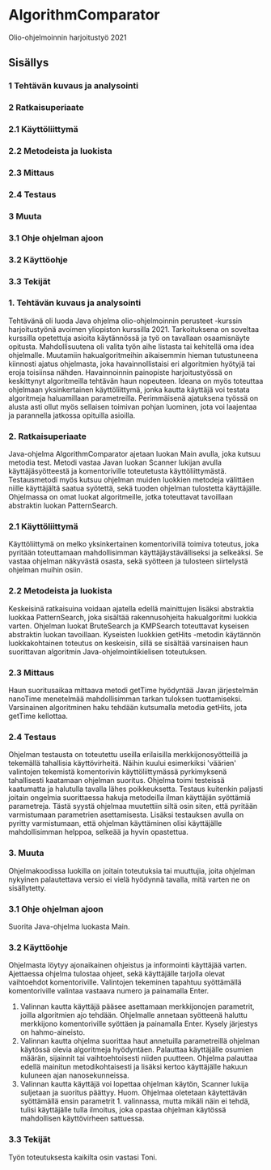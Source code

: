 # AlgorithmComparator
Olio-ohjelmoinnin harjoitustyö 2021

## Sisällys
### 1 Tehtävän kuvaus ja analysointi
### 2 Ratkaisuperiaate
### 2.1 Käyttöliittymä
### 2.2 Metodeista ja luokista
### 2.3 Mittaus
### 2.4 Testaus
### 3 Muuta
### 3.1 Ohje ohjelman ajoon
### 3.2 Käyttöohje
### 3.3 Tekijät

### 1. Tehtävän kuvaus ja analysointi
Tehtävänä oli luoda Java ohjelma olio-ohjelmoinnin perusteet -kurssin harjoitustyönä avoimen
yliopiston kurssilla 2021. Tarkoituksena on soveltaa kurssilla opetettuja asioita käytännössä ja työ
on tavallaan osaamisnäyte opitusta. Mahdollisuutena oli valita työn aihe listasta tai kehitellä oma
idea ohjelmalle. Muutamiin hakualgoritmeihin aikaisemmin hieman tutustuneena kiinnosti ajatus
ohjelmasta, joka havainnollistaisi eri algoritmien hyötyjä tai eroja toisiinsa nähden. Havainnoinnin
painopiste harjoitustyössä on keskittynyt algoritmeilla tehtävän haun nopeuteen. Ideana on myös
toteuttaa ohjelmaan yksinkertainen käyttöliittymä, jonka kautta käyttäjä voi testata algoritmeja
haluamillaan parametreilla. Perimmäisenä ajatuksena työssä on alusta asti ollut myös sellaisen
toimivan pohjan luominen, jota voi laajentaa ja parannella jatkossa opituilla asioilla.

### 2. Ratkaisuperiaate
Java-ohjelma AlgorithmComparator ajetaan luokan Main avulla, joka kutsuu metodia test. Metodi
vastaa Javan luokan Scanner lukijan avulla käyttäjäsyötteestä ja komentoriville toteutetusta
käyttöliittymästä. Testausmetodi myös kutsuu ohjelman muiden luokkien metodeja välittäen niille
käyttäjältä saatua syötettä, sekä tuoden ohjelman tulostetta käyttäjälle. Ohjelmassa on omat luokat
algoritmeille, jotka toteuttavat tavoillaan abstraktin luokan PatternSearch.

### 2.1 Käyttöliittymä
Käyttöliittymä on melko yksinkertainen komentorivillä toimiva toteutus, joka pyritään toteuttamaan
mahdollisimman käyttäjäystävälliseksi ja selkeäksi. Se vastaa ohjelman näkyvästä osasta, sekä
syötteen ja tulosteen siirtelystä ohjelman muihin osiin.

### 2.2 Metodeista ja luokista
Keskeisinä ratkaisuina voidaan ajatella edellä mainittujen lisäksi abstraktia luokkaa PatternSearch,
joka sisältää rakennusohjeita hakualgoritmi luokkia varten. Ohjelman luokat BruteSearch ja
KMPSearch toteuttavat kyseisen abstraktin luokan tavoillaan. Kyseisten luokkien getHits -metodin
käytännön luokkakohtainen toteutus on keskeisin, sillä se sisältää varsinaisen haun suorittavan
algoritmin Java-ohjelmointikielisen toteutuksen.

### 2.3 Mittaus
Haun suoritusaikaa mittaava metodi getTime hyödyntää Javan järjestelmän nanoTime menetelmää
mahdollisimman tarkan tuloksen tuottamiseksi. Varsinainen algoritminen haku tehdään kutsumalla
metodia getHits, jota getTime kellottaa.

### 2.4 Testaus
Ohjelman testausta on toteutettu useilla erilaisilla merkkijonosyötteillä ja tekemällä tahallisia
käyttövirheitä. Näihin kuului esimerkiksi 'väärien' valintojen tekemistä komentorivin
käyttöliittymässä pyrkimyksenä tahallisesti kaatamaan ohjelman suoritus. Ohjelma toimi testeissä
kaatumatta ja halutulla tavalla lähes poikkeuksetta. Testaus kuitenkin paljasti joitain ongelmia
suorittaessa hakuja metodeilla ilman käyttäjän syöttämiä parametreja. Tästä syystä ohjelmaa
muutettiin siltä osin siten, että pyritään varmistumaan parametrien asettamisesta. Lisäksi
testauksen avulla on pyritty varmistumaan, että ohjelman käyttäminen olisi käyttäjälle
mahdollisimman helppoa, selkeää ja hyvin opastettua.

### 3. Muuta
Ohjelmakoodissa luokilla on joitain toteutuksia tai muuttujia, joita ohjelman nykyinen palautettava
versio ei vielä hyödynnä tavalla, mitä varten ne on sisällytetty.

### 3.1 Ohje ohjelman ajoon
Suorita Java-ohjelma luokasta Main.

### 3.2 Käyttöohje
Ohjelmasta löytyy ajonaikainen ohjeistus ja informointi käyttäjää varten. Ajettaessa ohjelma
tulostaa ohjeet, sekä käyttäjälle tarjolla olevat vaihtoehdot komentoriville. Valintojen tekeminen
tapahtuu syöttämällä komentoriville valintaa vastaava numero ja painamalla Enter.
1. Valinnan kautta käyttäjä pääsee asettamaan merkkijonojen parametrit, joilla algoritmien ajo
tehdään. Ohjelmalle annetaan syötteenä haluttu merkkijono komentoriville syöttäen ja painamalla
Enter. Kysely järjestys on hahmo-aineisto.
2. Valinnan kautta ohjelma suorittaa haut annetuilla parametreillä ohjelman käytössä olevia
algoritmeja hyödyntäen. Palauttaa käyttäjälle osumien määrän, sijainnit tai vaihtoehtoisesti niiden
puutteen. Ohjelma palauttaa edellä mainitun metodikohtaisesti ja lisäksi kertoo käyttäjälle hakuun
kuluneen ajan nanosekunneissa.
9. Valinnan kautta käyttäjä voi lopettaa ohjelman käytön, Scanner lukija suljetaan ja suoritus
päättyy.
Huom. Ohjelmaa oletetaan käytettävän syöttämällä ensin parametrit 1. valinnassa, mutta mikäli
näin ei tehdä, tulisi käyttäjälle tulla ilmoitus, joka opastaa ohjelman käytössä mahdollisen
käyttövirheen sattuessa.

### 3.3 Tekijät
Työn toteutuksesta kaikilta osin vastasi Toni.
